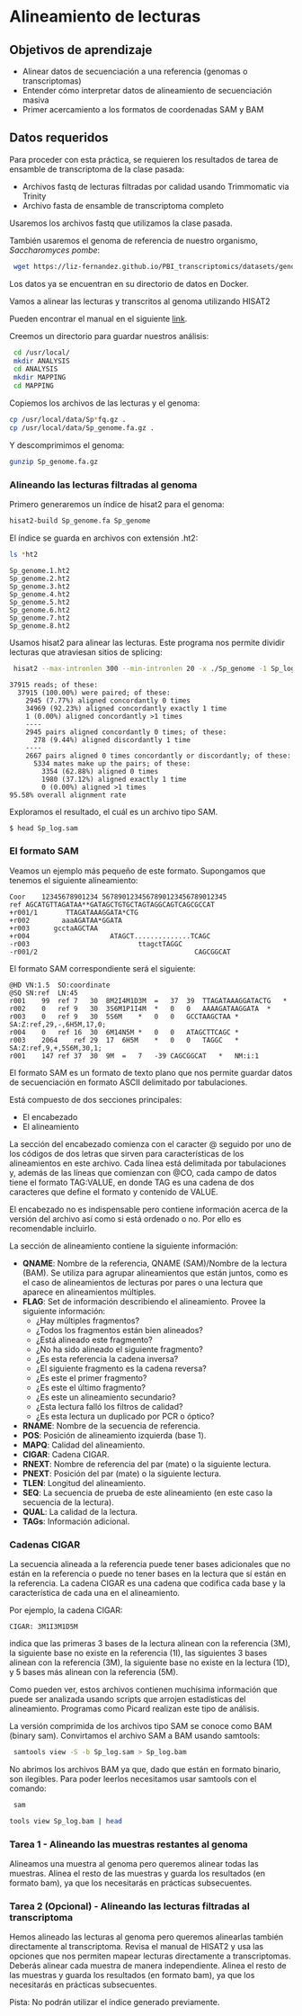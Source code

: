 
# Alineamiento de lecturas

## Objetivos de aprendizaje

- Alinear datos de secuenciación a una referencia (genomas o transcriptomas)
- Entender cómo interpretar datos de alineamiento de secuenciación masiva
- Primer acercamiento a los formatos de coordenadas SAM y BAM

## Datos requeridos

Para proceder con esta práctica, se requieren los resultados de tarea de ensamble de transcriptoma de la clase pasada:

- Archivos fastq de lecturas filtradas por calidad usando Trimmomatic via Trinity
- Archivo fasta de ensamble de transcriptoma completo

Usaremos los archivos fastq que utilizamos la clase pasada.

También usaremos el genoma de referencia de nuestro organismo, *Saccharomyces pombe*:

```bash
 wget https://liz-fernandez.github.io/PBI_transcriptomics/datasets/genome/Sp_genome.fa
```

Los datos ya se encuentran en su directorio de datos en Docker.

Vamos a alinear las lecturas y transcritos al genoma utilizando HISAT2

Pueden encontrar el manual en el siguiente [link](https://daehwankimlab.github.io/hisat2/manual/).

Creemos un directorio para guardar nuestros análisis:

```bash
 cd /usr/local/
 mkdir ANALYSIS
 cd ANALYSIS
 mkdir MAPPING
 cd MAPPING
```

Copiemos los archivos de las lecturas y el genoma:

```bash
cp /usr/local/data/Sp*fq.gz .
cp /usr/local/data/Sp_genome.fa.gz .
```

Y descomprimimos el genoma:

```bash
gunzip Sp_genome.fa.gz
```

### Alineando las lecturas filtradas al genoma

Primero generaremos un índice de hisat2 para el genoma:

```bash
hisat2-build Sp_genome.fa Sp_genome 
```

El índice se guarda en archivos con extensión .ht2:

```bash
ls *ht2
```
```plaintext
Sp_genome.1.ht2
Sp_genome.2.ht2
Sp_genome.3.ht2
Sp_genome.4.ht2
Sp_genome.5.ht2
Sp_genome.6.ht2
Sp_genome.7.ht2
Sp_genome.8.ht2
```

Usamos hisat2 para alinear las lecturas. Este programa nos permite dividir lecturas que atraviesan sitios de splicing:

```bash
 hisat2 --max-intronlen 300 --min-intronlen 20 -x ./Sp_genome -1 Sp_log.left.fq.gz  -2 Sp_log.right.fq.gz -S Sp_log.sam
```

```plaintext
37915 reads; of these:
  37915 (100.00%) were paired; of these:
    2945 (7.77%) aligned concordantly 0 times
    34969 (92.23%) aligned concordantly exactly 1 time
    1 (0.00%) aligned concordantly >1 times
    ----
    2945 pairs aligned concordantly 0 times; of these:
      278 (9.44%) aligned discordantly 1 time
    ----
    2667 pairs aligned 0 times concordantly or discordantly; of these:
      5334 mates make up the pairs; of these:
        3354 (62.88%) aligned 0 times
        1980 (37.12%) aligned exactly 1 time
        0 (0.00%) aligned >1 times
95.58% overall alignment rate
```

Exploramos el resultado, el cuál es un archivo tipo SAM.

```bash
$ head Sp_log.sam
```

### El formato SAM

Veamos un ejemplo más pequeño de este formato. Supongamos que tenemos el siguiente alineamiento:

```plaintext
Coor    12345678901234 5678901234567890123456789012345
ref AGCATGTTAGATAA**GATAGCTGTGCTAGTAGGCAGTCAGCGCCAT
+r001/1       TTAGATAAAGGATA*CTG
+r002        aaaAGATAA*GGATA
+r003      gcctaAGCTAA
+r004                    ATAGCT..............TCAGC
-r003                           ttagctTAGGC
-r001/2                                       CAGCGGCAT
```

El formato SAM correspondiente será el siguiente:

```plaintext
@HD VN:1.5  SO:coordinate
@SQ SN:ref  LN:45
r001    99  ref 7   30  8M2I4M1D3M  =   37  39  TTAGATAAAGGATACTG   *
r002    0   ref 9   30  3S6M1P1I4M  *   0   0   AAAAGATAAGGATA  *
r003    0   ref 9   30  5S6M    *   0   0   GCCTAAGCTAA *   SA:Z:ref,29,-,6H5M,17,0;
r004    0   ref 16  30  6M14N5M *   0   0   ATAGCTTCAGC *
r003    2064    ref 29  17  6H5M    *   0   0   TAGGC   *   SA:Z:ref,9,+,5S6M,30,1;
r001    147 ref 37  30  9M  =   7   -39 CAGCGGCAT   *   NM:i:1
```

El formato SAM es un formato de texto plano que nos permite guardar datos de secuenciación en formato ASCII delimitado por tabulaciones.

Está compuesto de dos secciones principales:

- El encabezado
- El alineamiento

La sección del encabezado comienza con el caracter @ seguido por uno de los códigos de dos letras que sirven para características de los alineamientos en este archivo. Cada línea está delimitada por tabulaciones y, además de las líneas que comienzan con @CO, cada campo de datos tiene el formato TAG:VALUE, en donde TAG es una cadena de dos caracteres que define el formato y contenido de VALUE.

El encabezado no es indispensable pero contiene información acerca de la versión del archivo así como si está ordenado o no. Por ello es recomendable incluirlo.

La sección de alineamiento contiene la siguiente información:

- **QNAME**: Nombre de la referencia, QNAME (SAM)/Nombre de la lectura (BAM). Se utiliza para agrupar alineamientos que están juntos, como es el caso de alineamientos de lecturas por pares o una lectura que aparece en alineamientos múltiples.
- **FLAG**: Set de información describiendo el alineamiento. Provee la siguiente información:
  - ¿Hay múltiples fragmentos?
  - ¿Todos los fragmentos están bien alineados?
  - ¿Está alineado este fragmento?
  - ¿No ha sido alineado el siguiente fragmento?
  - ¿Es esta referencia la cadena inversa?
  - ¿El siguiente fragmento es la cadena reversa?
  - ¿Es este el primer fragmento?
  - ¿Es este el último fragmento?
  - ¿Es este un alineamiento secundario?
  - ¿Esta lectura falló los filtros de calidad?
  - ¿Es esta lectura un duplicado por PCR o óptico?
- **RNAME**: Nombre de la secuencia de referencia.
- **POS**: Posición de alineamiento izquierda (base 1).
- **MAPQ**: Calidad del alineamiento.
- **CIGAR**: Cadena CIGAR.
- **RNEXT**: Nombre de referencia del par (mate) o la siguiente lectura.
- **PNEXT**: Posición del par (mate) o la siguiente lectura.
- **TLEN**: Longitud del alineamiento.
- **SEQ**: La secuencia de prueba de este alineamiento (en este caso la secuencia de la lectura).
- **QUAL**: La calidad de la lectura.
- **TAGs**: Información adicional.

### Cadenas CIGAR

La secuencia alineada a la referencia puede tener bases adicionales que no están en la referencia o puede no tener bases en la lectura que sí están en la referencia. La cadena CIGAR es una cadena que codifica cada base y la característica de cada una en el alineamiento.

Por ejemplo, la cadena CIGAR:

```plaintext
CIGAR: 3M1I3M1D5M
```

indica que las primeras 3 bases de la lectura alinean con la referencia (3M), la siguiente base no existe en la referencia (1I), las siguientes 3 bases alinean con la referencia (3M), la siguiente base no existe en la lectura (1D), y 5 bases más alinean con la referencia (5M).

Como pueden ver, estos archivos contienen muchísima información que puede ser analizada usando scripts que arrojen estadísticas del alineamiento. Programas como Picard realizan este tipo de análisis.

La versión comprimida de los archivos tipo SAM se conoce como BAM (binary sam). Convirtamos el archivo SAM a BAM usando samtools:

```bash
 samtools view -S -b Sp_log.sam > Sp_log.bam
```

No abrimos los archivos BAM ya que, dado que están en formato binario, son ilegibles. Para poder leerlos necesitamos usar samtools con el comando:

```bash
 sam

tools view Sp_log.bam | head
```

### Tarea 1 - Alineando las muestras restantes al genoma

Alineamos una muestra al genoma pero queremos alinear todas las muestras.
Alinea el resto de las muestras y guarda los resultados (en formato bam), ya que los necesitarás en prácticas subsecuentes.

### Tarea 2 (Opcional) - Alineando las lecturas filtradas al transcriptoma

Hemos alineado las lecturas al genoma pero queremos alinearlas también directamente al transcriptoma. Revisa el manual de HISAT2 y usa las opciones que nos permiten mapear lecturas directamente a transcriptomas. Deberás alinear cada muestra de manera independiente. Alinea el resto de las muestras y guarda los resultados (en formato bam), ya que los necesitarás en prácticas subsecuentes.

Pista: No podrán utilizar el índice generado previamente.
